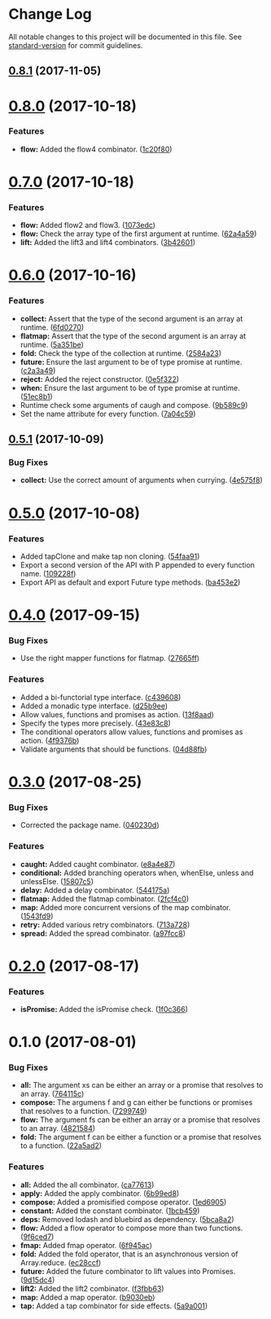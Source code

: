 # Change Log

All notable changes to this project will be documented in this file. See [standard-version](https://github.com/conventional-changelog/standard-version) for commit guidelines.

<a name="0.8.1"></a>
## [0.8.1](https://github.com/critocrito/dashp/compare/v0.8.0...v0.8.1) (2017-11-05)



<a name="0.8.0"></a>
# [0.8.0](https://github.com/critocrito/dashp/compare/v0.7.0...v0.8.0) (2017-10-18)


### Features

* **flow:** Added the flow4 combinator. ([1c20f80](https://github.com/critocrito/dashp/commit/1c20f80))



<a name="0.7.0"></a>
# [0.7.0](https://github.com/critocrito/dashp/compare/v0.6.0...v0.7.0) (2017-10-18)


### Features

* **flow:** Added flow2 and flow3. ([1073edc](https://github.com/critocrito/dashp/commit/1073edc))
* **flow:** Check the array type of the first argument at runtime. ([62a4a59](https://github.com/critocrito/dashp/commit/62a4a59))
* **lift:** Added the lift3 and lift4 combinators. ([3b42601](https://github.com/critocrito/dashp/commit/3b42601))



<a name="0.6.0"></a>
# [0.6.0](https://github.com/critocrito/dashp/compare/v0.5.1...v0.6.0) (2017-10-16)


### Features

* **collect:** Assert that the type of the second argument is an array at runtime. ([6fd0270](https://github.com/critocrito/dashp/commit/6fd0270))
* **flatmap:** Assert that the type of the second argument is an array at runtime. ([5a351be](https://github.com/critocrito/dashp/commit/5a351be))
* **fold:** Check the type of the collection at runtime. ([2584a23](https://github.com/critocrito/dashp/commit/2584a23))
* **future:** Ensure the last argument to be of type promise at runtime. ([c2a3a49](https://github.com/critocrito/dashp/commit/c2a3a49))
* **reject:** Added the reject constructor. ([0e5f322](https://github.com/critocrito/dashp/commit/0e5f322))
* **when:** Ensure the last argument to be of type promise at runtime. ([51ec8b1](https://github.com/critocrito/dashp/commit/51ec8b1))
* Runtime check some arguments of caugh and compose. ([9b589c9](https://github.com/critocrito/dashp/commit/9b589c9))
* Set the name attribute for every function. ([7a04c59](https://github.com/critocrito/dashp/commit/7a04c59))



<a name="0.5.1"></a>
## [0.5.1](https://github.com/critocrito/dashp/compare/v0.5.0...v0.5.1) (2017-10-09)


### Bug Fixes

* **collect:** Use the correct amount of arguments when currying. ([4e575f8](https://github.com/critocrito/dashp/commit/4e575f8))



<a name="0.5.0"></a>
# [0.5.0](https://github.com/critocrito/dashp/compare/v0.4.0...v0.5.0) (2017-10-08)


### Features

* Added tapClone and make tap non cloning. ([54faa91](https://github.com/critocrito/dashp/commit/54faa91))
* Export a second version of the API with P appended to every function name. ([109228f](https://github.com/critocrito/dashp/commit/109228f))
* Export API as default and export Future type methods. ([ba453e2](https://github.com/critocrito/dashp/commit/ba453e2))



<a name="0.4.0"></a>
# [0.4.0](https://gitlab.com/critocrito/dashp/compare/v0.3.0...v0.4.0) (2017-09-15)


### Bug Fixes

* Use the right mapper functions for flatmap. ([27665ff](https://gitlab.com/critocrito/dashp/commit/27665ff))


### Features

* Added a bi-functorial type interface. ([c439608](https://gitlab.com/critocrito/dashp/commit/c439608))
* Added a monadic type interface. ([d25b9ee](https://gitlab.com/critocrito/dashp/commit/d25b9ee))
* Allow values, functions and promises as action. ([13f8aad](https://gitlab.com/critocrito/dashp/commit/13f8aad))
* Specify the types more precisely. ([43e83c8](https://gitlab.com/critocrito/dashp/commit/43e83c8))
* The conditional operators allow values, functions and promises as action. ([4f9376b](https://gitlab.com/critocrito/dashp/commit/4f9376b))
* Validate arguments that should be functions. ([04d88fb](https://gitlab.com/critocrito/dashp/commit/04d88fb))



<a name="0.3.0"></a>
# [0.3.0](https://gitlab.com/critocrito/dashp/compare/v0.2.0...v0.3.0) (2017-08-25)


### Bug Fixes

* Corrected the package name. ([040230d](https://gitlab.com/critocrito/dashp/commit/040230d))


### Features

* **caught:** Added caught combinator. ([e8a4e87](https://gitlab.com/critocrito/dashp/commit/e8a4e87))
* **conditional:** Added branching operators when, whenElse, unless and unlessElse. ([15807c5](https://gitlab.com/critocrito/dashp/commit/15807c5))
* **delay:** Added a delay combinator. ([544175a](https://gitlab.com/critocrito/dashp/commit/544175a))
* **flatmap:** Added the flatmap combinator. ([2fcf4c0](https://gitlab.com/critocrito/dashp/commit/2fcf4c0))
* **map:** Added more concurrent versions of the map combinator. ([1543fd9](https://gitlab.com/critocrito/dashp/commit/1543fd9))
* **retry:** Added various retry combinators. ([713a728](https://gitlab.com/critocrito/dashp/commit/713a728))
* **spread:** Added the spread combinator. ([a97fcc8](https://gitlab.com/critocrito/dashp/commit/a97fcc8))



<a name="0.2.0"></a>
# [0.2.0](https://gitlab.com/critocrito/dashp/compare/v0.1.0...v0.2.0) (2017-08-17)


### Features

* **isPromise:** Added the isPromise check. ([1f0c366](https://gitlab.com/critocrito/dashp/commit/1f0c366))



<a name="0.1.0"></a>
# 0.1.0 (2017-08-01)


### Bug Fixes

* **all:** The argument xs can be either an array or a promise that resolves to an array. ([764115c](https://gitlab.com/critocrito/dashp/commit/764115c))
* **compose:** The argumens f and g can either be functions or promises that resolves to a function. ([7299749](https://gitlab.com/critocrito/dashp/commit/7299749))
* **flow:** The argument fs can be either an array or a promise that resolves to an array. ([4821584](https://gitlab.com/critocrito/dashp/commit/4821584))
* **fold:** The argument f can be either a function or a promise that resolves to a function. ([22a5ad2](https://gitlab.com/critocrito/dashp/commit/22a5ad2))


### Features

* **all:** Added the all combinator. ([ca77613](https://gitlab.com/critocrito/dashp/commit/ca77613))
* **apply:** Added the apply combinator. ([6b99ed8](https://gitlab.com/critocrito/dashp/commit/6b99ed8))
* **compose:** Added a promisified compose operator. ([1ed6905](https://gitlab.com/critocrito/dashp/commit/1ed6905))
* **constant:** Added the constant combinator. ([1bcb459](https://gitlab.com/critocrito/dashp/commit/1bcb459))
* **deps:** Removed lodash and bluebird as dependency. ([5bca8a2](https://gitlab.com/critocrito/dashp/commit/5bca8a2))
* **flow:** Added a flow operator to compose more than two functions. ([9f6ced7](https://gitlab.com/critocrito/dashp/commit/9f6ced7))
* **fmap:** Added fmap operator. ([6f945ac](https://gitlab.com/critocrito/dashp/commit/6f945ac))
* **fold:** Added the fold operator, that is an asynchronous version of Array.reduce. ([ec28ccf](https://gitlab.com/critocrito/dashp/commit/ec28ccf))
* **future:** Added the future combinator to lift values into Promises. ([9d15dc4](https://gitlab.com/critocrito/dashp/commit/9d15dc4))
* **lift2:** Added the lift2 combinator. ([f3fbb63](https://gitlab.com/critocrito/dashp/commit/f3fbb63))
* **map:** Added a map operator. ([b9030eb](https://gitlab.com/critocrito/dashp/commit/b9030eb))
* **tap:** Added a tap combinator for side effects. ([5a9a001](https://gitlab.com/critocrito/dashp/commit/5a9a001))
